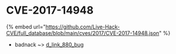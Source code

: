 # CVE-2017-14948
{% embed url="https://github.com/Live-Hack-CVE/full_database/blob/main/cves/2017/CVE-2017-14948.json" %}

* badnack ~> [d_link_880_bug](https://www.alice-snow.ru/2017/database/cve-2017-14948/d_link_880_bug-badnack)
